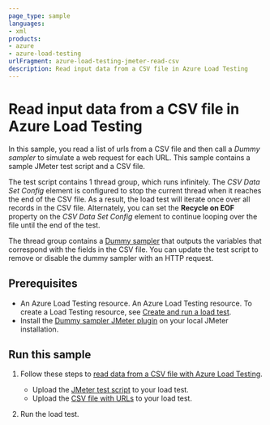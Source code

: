 ```yaml
---
page_type: sample
languages:
- xml
products:
- azure
- azure-load-testing
urlFragment: azure-load-testing-jmeter-read-csv
description: Read input data from a CSV file in Azure Load Testing
---
```


# Read input data from a CSV file in Azure Load Testing

In this sample, you read a list of urls from a CSV file and then call a *Dummy sampler* to simulate a web request for each URL. This sample contains a sample JMeter test script and a CSV file.

The test script contains 1 thread group, which runs infinitely. The *CSV Data Set Config* element is configured to stop the current thread when it reaches the end of the CSV file. As a result, the load test will iterate once over all records in the CSV file. Alternately, you can set the **Recycle on EOF** property on the *CSV Data Set Config* element to continue looping over the file until the end of the test.

The thread group contains a [Dummy sampler](https://jmeter-plugins.org/wiki/DummySampler/) that outputs the variables that correspond with the fields in the CSV file. You can update the test script to remove or disable the dummy sampler with an HTTP request.

## Prerequisites

- An Azure Load Testing resource. An Azure Load Testing resource. To create a Load Testing resource, see [Create and run a load test](https://learn.microsoft.com/azure/load-testing/quickstart-create-and-run-load-test#create-an-azure-load-testing-resource).
- Install the [Dummy sampler JMeter plugin](https://jmeter-plugins.org/wiki/DummySampler/) on your local JMeter installation.

## Run this sample

1. Follow these steps to [read data from a CSV file with Azure Load Testing](https://learn.microsoft.com/azure/load-testing/how-to-read-csv-data).

    - Upload the [JMeter test script](./read-from-csv.jmx) to your load test.
    - Upload the [CSV file with URLs](./websites.csv) to your load test.

1. Run the load test.
